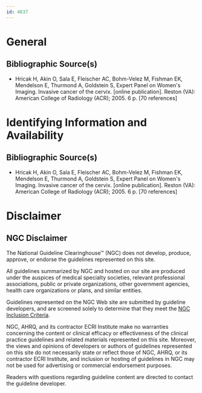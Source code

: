 ```yaml
---
id: 4637
---
```


# General

## Bibliographic Source(s)

- Hricak H, Akin O, Sala E, Fleischer AC, Bohm-Velez M, Fishman EK, Mendelson E, Thurmond A, Goldstein S, Expert Panel on Women's Imaging. Invasive cancer of the cervix. [online publication]. Reston (VA): American College of Radiology (ACR); 2005. 6 p. [70 references]

# Identifying Information and Availability

## Bibliographic Source(s)

- Hricak H, Akin O, Sala E, Fleischer AC, Bohm-Velez M, Fishman EK, Mendelson E, Thurmond A, Goldstein S, Expert Panel on Women's Imaging. Invasive cancer of the cervix. [online publication]. Reston (VA): American College of Radiology (ACR); 2005. 6 p. [70 references]

# Disclaimer

## NGC Disclaimer

The National Guideline Clearinghouse™ (NGC) does not develop, produce, approve, or endorse the guidelines represented on this site.

All guidelines summarized by NGC and hosted on our site are produced under the auspices of medical specialty societies, relevant professional associations, public or private organizations, other government agencies, health care organizations or plans, and similar entities.

Guidelines represented on the NGC Web site are submitted by guideline developers, and are screened solely to determine that they meet the [NGC Inclusion Criteria](/help-and-about/summaries/inclusion-criteria).

NGC, AHRQ, and its contractor ECRI Institute make no warranties concerning the content or clinical efficacy or effectiveness of the clinical practice guidelines and related materials represented on this site. Moreover, the views and opinions of developers or authors of guidelines represented on this site do not necessarily state or reflect those of NGC, AHRQ, or its contractor ECRI Institute, and inclusion or hosting of guidelines in NGC may not be used for advertising or commercial endorsement purposes.

Readers with questions regarding guideline content are directed to contact the guideline developer.

